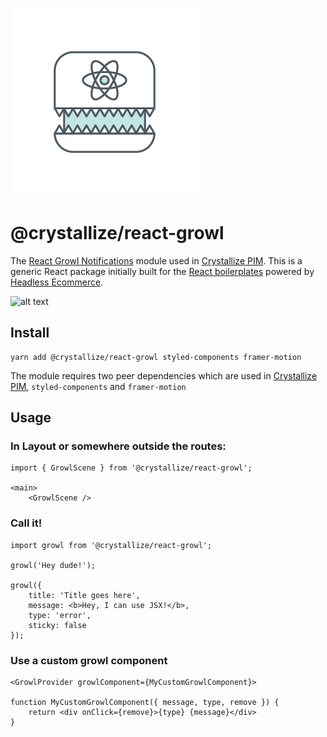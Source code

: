 ![alt text](https://raw.githubusercontent.com/CrystallizeAPI/react-growl/HEAD/media/logo.png 'Abstract robot with teeths')

# @crystallize/react-growl

The [React Growl Notifications](https://crystallize.com/developers/react-components/react-growl-notifications) module used in [Crystallize PIM](https://pim.crystallize.com). This is a generic React package initially built for the [React boilerplates](https://crystallize.com/developers) powered by [Headless Ecommerce](https://crystallize.com/product).

![alt text](https://raw.githubusercontent.com/CrystallizeAPI/react-image/HEAD/media/react-growl.gif 'Growl notifications preview')

## Install

```
yarn add @crystallize/react-growl styled-components framer-motion
```

The module requires two peer dependencies which are used in [Crystallize PIM](https://pim.crystallize.com), `styled-components` and `framer-motion`

## Usage

### In Layout or somewhere outside the routes:

```
import { GrowlScene } from '@crystallize/react-growl';

<main>
    <GrowlScene />
```

### Call it!

```
import growl from '@crystallize/react-growl';

growl('Hey dude!');

growl({
    title: 'Title goes here',
    message: <b>Hey, I can use JSX!</b>,
    type: 'error',
    sticky: false
});
```

### Use a custom growl component

```
<GrowlProvider growlComponent={MyCustomGrowlComponent}>

function MyCustomGrowlComponent({ message, type, remove }) {
    return <div onClick={remove}>{type} {message}</div>
}
```
